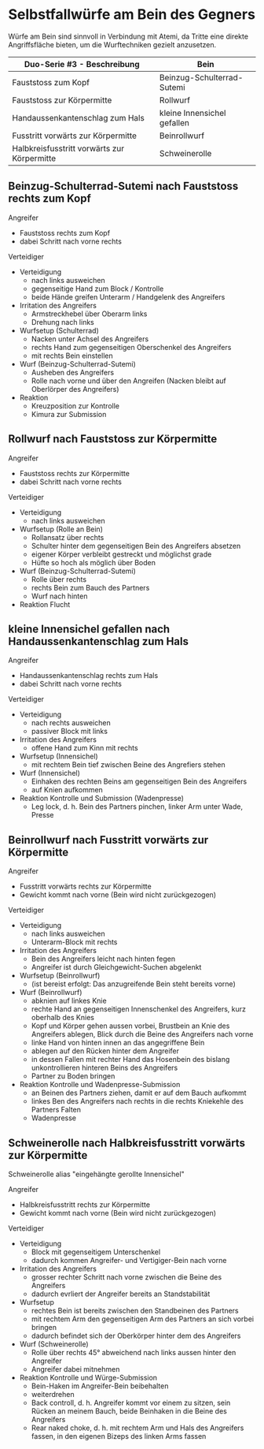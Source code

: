 # Selbstfallwürfe am Bein des Gegners

Würfe am Bein sind sinnvoll in Verbindung mit Atemi, da Tritte eine direkte Angriffsfläche bieten, um die Wurftechniken gezielt anzusetzen.

| Duo-Serie #3 - Beschreibung                 | Bein                        |
|---------------------------------------------|-----------------------------|
| Fauststoss zum Kopf                         | Beinzug-Schulterrad-Sutemi  |
| Fauststoss zur Körpermitte                  | Rollwurf                    |
| Handaussenkantenschlag zum Hals             | kleine Innensichel gefallen |
| Fusstritt vorwärts zur Körpermitte          | Beinrollwurf                |
| Halbkreisfusstritt vorwärts zur Körpermitte | Schweinerolle               |

## Beinzug-Schulterrad-Sutemi nach Fauststoss rechts zum Kopf

Angreifer

* Fauststoss rechts zum Kopf
* dabei Schritt nach vorne rechts

Verteidiger

* Verteidigung
    * nach links ausweichen
    * gegenseitige Hand zum Block / Kontrolle
    * beide Hände greifen Unterarm / Handgelenk des Angreifers
* Irritation des Angreifers
    * Armstreckhebel über Oberarm links
    * Drehung nach links
* Wurfsetup (Schulterrad)
    * Nacken unter Achsel des Angreifers
    * rechts Hand zum gegenseitigen Oberschenkel des Angreifers
    * mit rechts Bein einstellen
* Wurf (Beinzug-Schulterrad-Sutemi)
    * Ausheben des Angreifers
    * Rolle nach vorne und über den Angreifen (Nacken bleibt auf Oberlörper des Angreifers)
* Reaktion
    * Kreuzposition zur Kontrolle
    * Kimura zur Submission

## Rollwurf nach Fauststoss zur Körpermitte

Angreifer

* Fauststoss rechts zur Körpermitte
* dabei Schritt nach vorne rechts

Verteidiger

* Verteidigung
    * nach links ausweichen
* Wurfsetup (Rolle an Bein)
    * Rollansatz über rechts
    * Schulter hinter dem gegenseitigen Bein des Angreifers absetzen
    * eigener Körper verbleibt gestreckt und möglichst grade
    * Hüfte so hoch als möglich über Boden
* Wurf (Beinzug-Schulterrad-Sutemi)
    * Rolle über rechts
    * rechts Bein zum Bauch des Partners
    * Wurf nach hinten
* Reaktion Flucht

## kleine Innensichel gefallen nach Handaussenkantenschlag zum Hals

Angreifer

* Handaussenkantenschlag rechts zum Hals
* dabei Schritt nach vorne rechts

Verteidiger

* Verteidigung
    * nach rechts ausweichen
    * passiver Block mit links
* Irritation des Angreifers
    * offene Hand zum Kinn mit rechts
* Wurfsetup (Innensichel)
    * mit rechtem Bein tief zwischen Beine des Angrefiers stehen
* Wurf (Innensichel)
    * Einhaken des rechten Beins am gegenseitigen Bein des Angreifers
    * auf Knien aufkommen
* Reaktion Kontrolle und Submission (Wadenpresse)
    * Leg lock, d. h. Bein des Partners pinchen, linker Arm unter Wade, Presse

## Beinrollwurf nach Fusstritt vorwärts zur Körpermitte

Angreifer

* Fusstritt vorwärts rechts zur Körpermitte
* Gewicht kommt nach vorne (Bein wird nicht zurückgezogen)

Verteidiger

* Verteidigung
    * nach links ausweichen
    * Unterarm-Block mit rechts
* Irritation des Angreifers
    * Bein des Angreifers leicht nach hinten fegen
    * Angreifer ist durch Gleichgewicht-Suchen abgelenkt
* Wurfsetup (Beinrollwurf)
    * (ist bereist erfolgt: Das anzugreifende Bein steht bereits vorne)
* Wurf (Beinrollwurf)
    * abknien auf linkes Knie
    * rechte Hand an gegenseitigen Innenschenkel des Angreifers, kurz oberhalb des Knies
    * Kopf und Körper gehen aussen vorbei, Brustbein an Knie des Angreifers ablegen, Blick durch die Beine des
    Angreifers nach vorne
    * linke Hand von hinten innen an das angegriffene Bein
    * ablegen auf den Rücken hinter dem Angreifer
    * in dessen Fallen mit rechter Hand das Hosenbein des bislang unkontrollieren hinteren Beins des Angreifers
    * Partner zu Boden bringen
* Reaktion Kontrolle und Wadenpresse-Submission
    * an Beinen des Partners ziehen, damit er auf dem Bauch aufkommt
    * linkes Ben des Angreifers nach rechts in die rechts Kniekehle des Partners Falten
    * Wadenpresse

## Schweinerolle nach Halbkreisfusstritt vorwärts zur Körpermitte

Schweinerolle alias "eingehängte gerollte Innensichel"

Angreifer

* Halbkreisfusstritt rechts zur Körpermitte
* Gewicht kommt nach vorne (Bein wird nicht zurückgezogen)

Verteidiger

* Verteidigung
    * Block mit gegenseitigem Unterschenkel
    * dadurch kommen Angreifer- und Vertigiger-Bein nach vorne
* Irritation des Angreifers
    * grosser rechter Schritt nach vorne zwischen die Beine des Angreifers
    * dadurch evrliert der Angreifer bereits an Standstabilität
* Wurfsetup
    * rechtes Bein ist bereits zwischen den Standbeinen des Partners
    * mit rechtem Arm den gegenseitigen Arm des Partners an sich vorbei bringen
    * dadurch befindet sich der Oberkörper hinter dem des Angreifers
* Wurf (Schweinerolle)
    * Rolle über rechts 45° abweichend nach links aussen hinter den Angreifer
    * Angreifer dabei mitnehmen
* Reaktion Kontrolle und Würge-Submission
    * Bein-Haken im Angreifer-Bein beibehalten
    * weiterdrehen
    * Back controll, d. h. Angreifer kommt vor einem zu sitzen, sein Rücken an meinem Bauch, beide Beinhaken in die
    Beine des Angreifers
    * Rear naked choke, d. h. mit rechtem Arm und Hals des Angreifers fassen, in den eigenen Bizeps des linken Arms fassen

